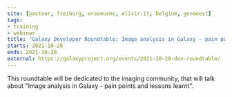 ```yaml
---
site: [pasteur, freiburg, erasmusmc, elixir-it, belgium, genouest]
tags:
- training
- webinar
title: "Galaxy Developer Roundtable: Image analysis in Galaxy - pain points and lessons learnt"
starts: 2021-10-28
ends: 2021-10-28
external: https://galaxyproject.org/events/2021-10-28-dev-roundtable/
---
```


This roundtable will be dedicated to the imaging community, that will talk about "Image analysis in Galaxy - pain points and lessons learnt".
